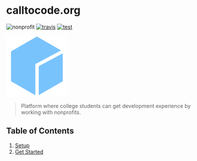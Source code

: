 # calltocode.org

![nonprofit][nonprofit]
[![travis][travis]][travis-url]
[![test][test]][test-url]

![logo][logo]

> Platform where college students can get development experience by working with nonprofits.

## Table of Contents

1. [Setup](docs/setup.md)
1. [Get Started](docs/get_started.md)

[travis]: https://travis-ci.org/CodeForSocialGood/calltocode.org.svg
[travis-url]: https://travis-ci.org/CodeForSocialGood/calltocode.org

[nonprofit]: https://img.shields.io/badge/project-nonprofit-ff69b4.svg

[test]: https://img.shields.io/badge/test-calltocode.herokuapp.com-orange.svg
[test-url]: https://calltocode.herokuapp.com/

[logo]: /media/logo.png
